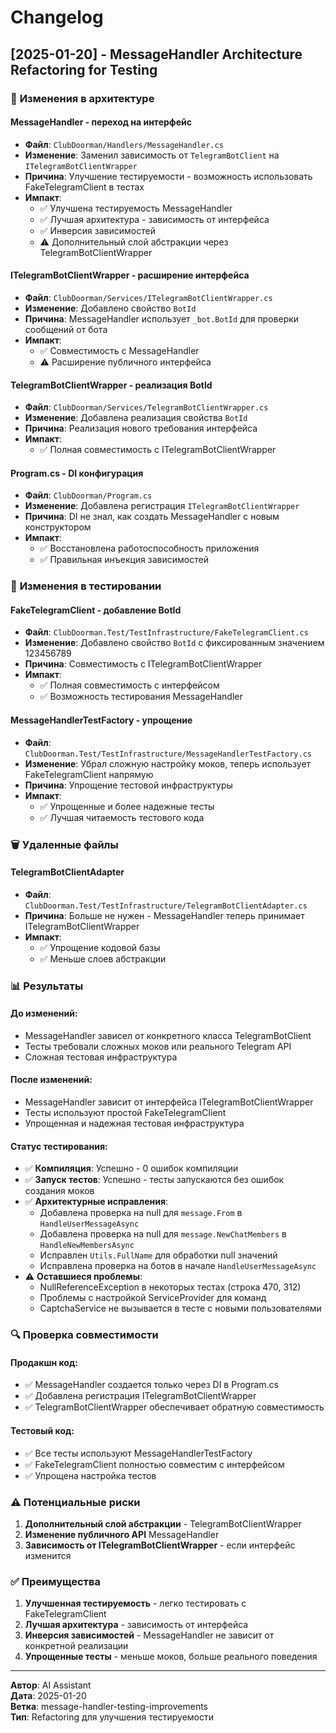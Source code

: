 # Changelog

## [2025-01-20] - MessageHandler Architecture Refactoring for Testing

### 🔧 **Изменения в архитектуре**

#### **MessageHandler - переход на интерфейс**
- **Файл**: `ClubDoorman/Handlers/MessageHandler.cs`
- **Изменение**: Заменил зависимость от `TelegramBotClient` на `ITelegramBotClientWrapper`
- **Причина**: Улучшение тестируемости - возможность использовать FakeTelegramClient в тестах
- **Импакт**: 
  - ✅ Улучшена тестируемость MessageHandler
  - ✅ Лучшая архитектура - зависимость от интерфейса
  - ✅ Инверсия зависимостей
  - ⚠️ Дополнительный слой абстракции через TelegramBotClientWrapper

#### **ITelegramBotClientWrapper - расширение интерфейса**
- **Файл**: `ClubDoorman/Services/ITelegramBotClientWrapper.cs`
- **Изменение**: Добавлено свойство `BotId`
- **Причина**: MessageHandler использует `_bot.BotId` для проверки сообщений от бота
- **Импакт**: 
  - ✅ Совместимость с MessageHandler
  - ⚠️ Расширение публичного интерфейса

#### **TelegramBotClientWrapper - реализация BotId**
- **Файл**: `ClubDoorman/Services/TelegramBotClientWrapper.cs`
- **Изменение**: Добавлена реализация свойства `BotId`
- **Причина**: Реализация нового требования интерфейса
- **Импакт**: 
  - ✅ Полная совместимость с ITelegramBotClientWrapper

#### **Program.cs - DI конфигурация**
- **Файл**: `ClubDoorman/Program.cs`
- **Изменение**: Добавлена регистрация `ITelegramBotClientWrapper`
- **Причина**: DI не знал, как создать MessageHandler с новым конструктором
- **Импакт**: 
  - ✅ Восстановлена работоспособность приложения
  - ✅ Правильная инъекция зависимостей

### 🧪 **Изменения в тестировании**

#### **FakeTelegramClient - добавление BotId**
- **Файл**: `ClubDoorman.Test/TestInfrastructure/FakeTelegramClient.cs`
- **Изменение**: Добавлено свойство `BotId` с фиксированным значением 123456789
- **Причина**: Совместимость с ITelegramBotClientWrapper
- **Импакт**: 
  - ✅ Полная совместимость с интерфейсом
  - ✅ Возможность тестирования MessageHandler

#### **MessageHandlerTestFactory - упрощение**
- **Файл**: `ClubDoorman.Test/TestInfrastructure/MessageHandlerTestFactory.cs`
- **Изменение**: Убрал сложную настройку моков, теперь использует FakeTelegramClient напрямую
- **Причина**: Упрощение тестовой инфраструктуры
- **Импакт**: 
  - ✅ Упрощенные и более надежные тесты
  - ✅ Лучшая читаемость тестового кода

### 🗑️ **Удаленные файлы**

#### **TelegramBotClientAdapter**
- **Файл**: `ClubDoorman.Test/TestInfrastructure/TelegramBotClientAdapter.cs`
- **Причина**: Больше не нужен - MessageHandler теперь принимает ITelegramBotClientWrapper
- **Импакт**: 
  - ✅ Упрощение кодовой базы
  - ✅ Меньше слоев абстракции

### 📊 **Результаты**

#### **До изменений:**
- MessageHandler зависел от конкретного класса TelegramBotClient
- Тесты требовали сложных моков или реального Telegram API
- Сложная тестовая инфраструктура

#### **После изменений:**
- MessageHandler зависит от интерфейса ITelegramBotClientWrapper
- Тесты используют простой FakeTelegramClient
- Упрощенная и надежная тестовая инфраструктура

#### **Статус тестирования:**
- ✅ **Компиляция**: Успешно - 0 ошибок компиляции
- ✅ **Запуск тестов**: Успешно - тесты запускаются без ошибок создания моков
- ✅ **Архитектурные исправления**: 
  - Добавлена проверка на null для `message.From` в `HandleUserMessageAsync`
  - Добавлена проверка на null для `message.NewChatMembers` в `HandleNewMembersAsync`
  - Исправлен `Utils.FullName` для обработки null значений
  - Исправлена проверка на ботов в начале `HandleUserMessageAsync`
- ⚠️ **Оставшиеся проблемы**: 
  - NullReferenceException в некоторых тестах (строка 470, 312)
  - Проблемы с настройкой ServiceProvider для команд
  - CaptchaService не вызывается в тесте с новыми пользователями

### 🔍 **Проверка совместимости**

#### **Продакшн код:**
- ✅ MessageHandler создается только через DI в Program.cs
- ✅ Добавлена регистрация ITelegramBotClientWrapper
- ✅ TelegramBotClientWrapper обеспечивает обратную совместимость

#### **Тестовый код:**
- ✅ Все тесты используют MessageHandlerTestFactory
- ✅ FakeTelegramClient полностью совместим с интерфейсом
- ✅ Упрощена настройка тестов

### ⚠️ **Потенциальные риски**

1. **Дополнительный слой абстракции** - TelegramBotClientWrapper
2. **Изменение публичного API** MessageHandler
3. **Зависимость от ITelegramBotClientWrapper** - если интерфейс изменится

### ✅ **Преимущества**

1. **Улучшенная тестируемость** - легко тестировать с FakeTelegramClient
2. **Лучшая архитектура** - зависимость от интерфейса
3. **Инверсия зависимостей** - MessageHandler не зависит от конкретной реализации
4. **Упрощенные тесты** - меньше моков, больше реального поведения

---

**Автор**: AI Assistant  
**Дата**: 2025-01-20  
**Ветка**: message-handler-testing-improvements  
**Тип**: Refactoring для улучшения тестируемости 